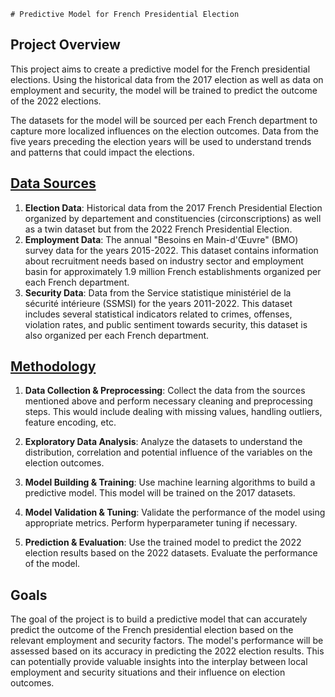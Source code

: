 	# Predictive Model for French Presidential Election

## Project Overview

This project aims to create a predictive model for the French presidential elections. Using the historical data from the 2017 election as well as data on employment and security, the model will be trained to predict the outcome of the 2022 elections.

The datasets for the model will be sourced per each French department to capture more localized influences on the election outcomes. Data from the five years preceding the election years will be used to understand trends and patterns that could impact the elections.

## [Data Sources](docs/Datasets.md)

1. **Election Data**: Historical data from the 2017 French Presidential Election organized by departement and constituencies (circonscriptions) as well as a twin dataset but from the 2022 French Presidential Election.
2. **Employment Data**: The annual "Besoins en Main-d'Œuvre" (BMO) survey data for the years 2015-2022. This dataset contains information about recruitment needs based on industry sector and employment basin for approximately 1.9 million French establishments organized per each French department. 
3. **Security Data**: Data from the Service statistique ministériel de la sécurité intérieure (SSMSI) for the years 2011-2022. This dataset includes several statistical indicators related to crimes, offenses, violation rates, and public sentiment towards security, this dataset is also organized per each French department.

## [Methodology](docs/Strategy.md)

1. **Data Collection & Preprocessing**: Collect the data from the sources mentioned above and perform necessary cleaning and preprocessing steps. This would include dealing with missing values, handling outliers, feature encoding, etc.

2. **Exploratory Data Analysis**: Analyze the datasets to understand the distribution, correlation and potential influence of the variables on the election outcomes.

3. **Model Building & Training**: Use machine learning algorithms to build a predictive model. This model will be trained on the 2017 datasets.

4. **Model Validation & Tuning**: Validate the performance of the model using appropriate metrics. Perform hyperparameter tuning if necessary.

5. **Prediction & Evaluation**: Use the trained model to predict the 2022 election results based on the 2022 datasets. Evaluate the performance of the model.

## Goals

The goal of the project is to build a predictive model that can accurately predict the outcome of the French presidential election based on the relevant employment and security factors. The model's performance will be assessed based on its accuracy in predicting the 2022 election results. This can potentially provide valuable insights into the interplay between local employment and security situations and their influence on election outcomes.